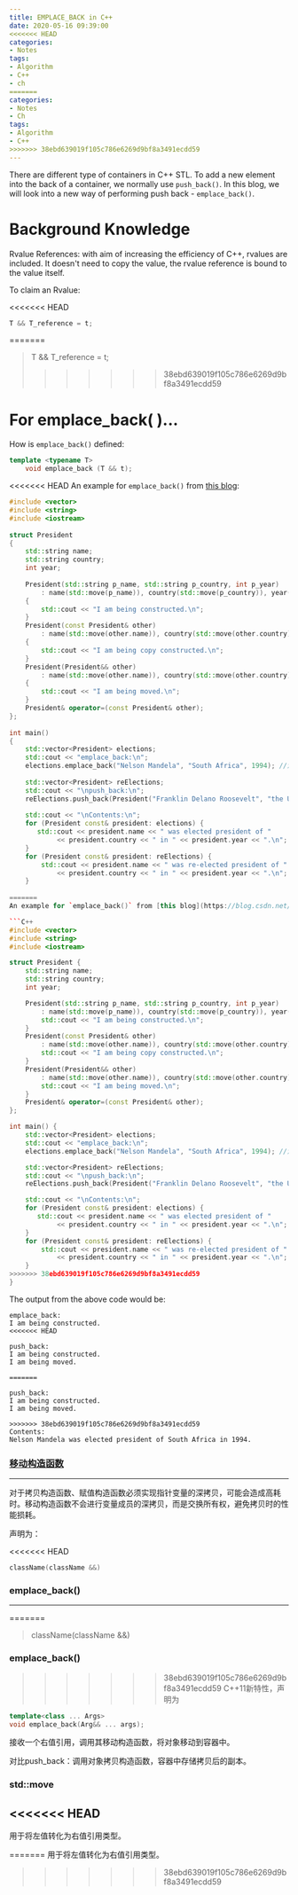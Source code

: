 ```yaml
---
title: EMPLACE_BACK in C++
date: 2020-05-16 09:39:00
<<<<<<< HEAD
categories: 
- Notes
tags:
- Algorithm
- C++
- ch
=======
categories:
- Notes
- Ch
tags:
- Algorithm
- C++
>>>>>>> 38ebd639019f105c786e6269d9bf8a3491ecdd59
---
```


There are different type of containers in C++ STL. To add a new element into the back of a container, we normally use `push_back()`. In this blog, we will look into a new way of performing push back - `emplace_back()`.

# Background Knowledge

Rvalue References: with aim of increasing the efficiency of C++, rvalues are included. It doesn't  need to copy the value, the rvalue reference is bound to the value itself.

<!--more-->

To claim an Rvalue:

<<<<<<< HEAD
```C++
T && T_reference = t;
```
=======
> T && T_reference = t;
>>>>>>> 38ebd639019f105c786e6269d9bf8a3491ecdd59

# For emplace_back( )...

How is `emplace_back()` defined:

```C++
template <typename T>
	void emplace_back (T && t);
```

<<<<<<< HEAD
An example for `emplace_back()` from [this blog](https://blog.csdn.net/xiaolewennofollow/article/details/52559364): 

```C++
#include <vector>  
#include <string>  
#include <iostream>  
 
struct President  
{  
    std::string name;  
    std::string country;  
    int year;  
 
    President(std::string p_name, std::string p_country, int p_year)  
        : name(std::move(p_name)), country(std::move(p_country)), year(p_year)  
    {  
        std::cout << "I am being constructed.\n";  
    }
    President(const President& other)
        : name(std::move(other.name)), country(std::move(other.country)), year(other.year)
    {
        std::cout << "I am being copy constructed.\n";
    }
    President(President&& other)  
        : name(std::move(other.name)), country(std::move(other.country)), year(other.year)  
    {  
        std::cout << "I am being moved.\n";  
    }  
    President& operator=(const President& other);  
};  
 
int main()  
{  
    std::vector<President> elections;  
    std::cout << "emplace_back:\n";  
    elections.emplace_back("Nelson Mandela", "South Africa", 1994); //没有类的创建  
 
    std::vector<President> reElections;  
    std::cout << "\npush_back:\n";  
    reElections.push_back(President("Franklin Delano Roosevelt", "the USA", 1936));  
 
    std::cout << "\nContents:\n";  
    for (President const& president: elections) {  
       std::cout << president.name << " was elected president of "  
            << president.country << " in " << president.year << ".\n";  
    }  
    for (President const& president: reElections) {  
        std::cout << president.name << " was re-elected president of "  
            << president.country << " in " << president.year << ".\n";  
    }
 
=======
An example for `emplace_back()` from [this blog](https://blog.csdn.net/xiaolewennofollow/article/details/52559364):

```C++
#include <vector>
#include <string>
#include <iostream>

struct President {
    std::string name;
    std::string country;
    int year;

    President(std::string p_name, std::string p_country, int p_year)
        : name(std::move(p_name)), country(std::move(p_country)), year(p_year) {
        std::cout << "I am being constructed.\n";
    }
    President(const President& other)
        : name(std::move(other.name)), country(std::move(other.country)), year(other.year) {
        std::cout << "I am being copy constructed.\n";
    }
    President(President&& other)
        : name(std::move(other.name)), country(std::move(other.country)), year(other.year) {
        std::cout << "I am being moved.\n";
    }
    President& operator=(const President& other);
};

int main() {
    std::vector<President> elections;
    std::cout << "emplace_back:\n";
    elections.emplace_back("Nelson Mandela", "South Africa", 1994); //没有类的创建

    std::vector<President> reElections;
    std::cout << "\npush_back:\n";
    reElections.push_back(President("Franklin Delano Roosevelt", "the USA", 1936));

    std::cout << "\nContents:\n";  
    for (President const& president: elections) {
       std::cout << president.name << " was elected president of "
            << president.country << " in " << president.year << ".\n";
    }
    for (President const& president: reElections) {
        std::cout << president.name << " was re-elected president of "
            << president.country << " in " << president.year << ".\n";
    }
>>>>>>> 38ebd639019f105c786e6269d9bf8a3491ecdd59
}
```

The output from the above code would be:

```
emplace_back:
I am being constructed.
<<<<<<< HEAD
 
push_back:
I am being constructed.
I am being moved.
 
=======

push_back:
I am being constructed.
I am being moved.

>>>>>>> 38ebd639019f105c786e6269d9bf8a3491ecdd59
Contents:
Nelson Mandela was elected president of South Africa in 1994.
```

### [移动构造函数](https://blog.csdn.net/carbon06/article/details/81222759?utm_medium=distribute.pc_relevant.none-task-blog-BlogCommendFromMachineLearnPai2-7.channel_param&depth_1-utm_source=distribute.pc_relevant.none-task-blog-BlogCommendFromMachineLearnPai2-7.channel_param)

---

对于拷贝构造函数、赋值构造函数必须实现指针变量的深拷贝，可能会造成高耗时。移动构造函数不会进行变量成员的深拷贝，而是交换所有权，避免拷贝时的性能损耗。

声明为：

<<<<<<< HEAD
```c++
className(className &&)
```

### emplace_back()

---

=======
> className(className &&)

### emplace_back()

>>>>>>> 38ebd639019f105c786e6269d9bf8a3491ecdd59
C++11新特性，声明为

```c++
template<class ... Args>
void emplace_back(Arg&& ... args);
```

接收一个右值引用，调用其移动构造函数，将对象移动到容器中。

对比push_back：调用对象拷贝构造函数，容器中存储拷贝后的副本。

### std::move

<<<<<<< HEAD
---

用于将左值转化为右值引用类型。

=======
用于将左值转化为右值引用类型。
>>>>>>> 38ebd639019f105c786e6269d9bf8a3491ecdd59

